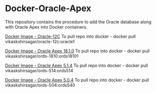 # Docker-Oracle-Apex

This repository contains the procedure to add the Oracle database along with Oracle Apex into Docker containers. 

[Docker Image - Oracle-12C](https://hub.docker.com/r/vikaskshirsagar/oracle-12c/ "Oracle-12c Docker Image")
To pull repo into docker - docker pull vikaskshirsagar/oracle-12c:oracle1

[Docker Image - Oracle Apex 18.1.0](https://hub.docker.com/r/vikaskshirsagar/ords-1810/ "Oracle Apex-18.1.0 Docker Image")
To pull repo into docker - docker pull vikaskshirsagar/ords-1810:ords18101

[Docker Image - Oracle Apex 5.1.4](https://hub.docker.com/r/vikaskshirsagar/ords-514/ "Oracle Apex-5.1.4 Docker Image")
To pull repo into docker - docker pull vikaskshirsagar/ords-514:ords514

[Docker Image - Oracle Apex 5.0.4](https://hub.docker.com/r/vikaskshirsagar/ords-504/ "Oracle Apex-5.0.4 Docker Image")
To pull repo into docker - docker pull vikaskshirsagar/ords-504:ords540
